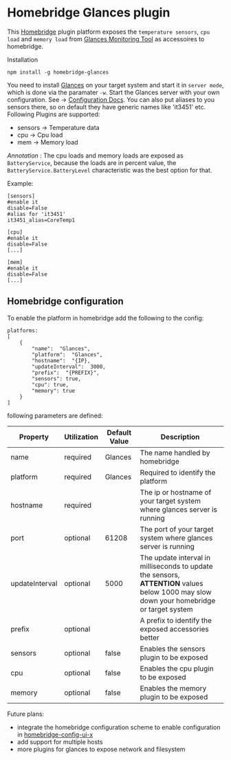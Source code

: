 # Homebridge Glances plugin

This [Homebridge](https://homebridge.io/) plugin platform exposes the `temperature sensors`, `cpu load` and `memory load` from  [Glances Monitoring Tool](https://github.com/nicolargo/glances) as accessoires to homebridge.

Installation
```
npm install -g homebridge-glances
```

You need to install [Glances](https://github.com/nicolargo/glances) on your target system and start it in `server mode`, which is done via the paramater `-w`. Start the Glances server with your own configuration. See -> [Configuration Docs](https://glances.readthedocs.io/en/stable/config.html).
You can also put aliases to you sensors there, so on default they have generic names like 'it3451' etc. 
Following Plugins are supported:
- sensors -> Temperature data
- cpu -> Cpu load
- mem -> Memory load

*Annotation* : The cpu loads and memory loads are exposed as `BatteryService`, because the loads are in percent value, the `BatteryService.BatteryLevel` characteristic was the best option for that.

Example: 

```
[sensors]
#enable it
disable=False 
#alias for 'it3451'
it3451_alias=CoreTemp1

[cpu]
#enable it
disable=False 
[...]

[mem]
#enable it
disable=False 
[...]

```

## Homebridge configuration
To enable the platform in homebridge add the following to the config:

```
platforms:
[
	{
		"name":  "Glances",
		"platform":  "Glances",
		"hostname":  "{IP},
		"updateInterval":  3000,
		"prefix":  "{PREFIX}",
		"sensors": true,
		"cpu": true,
		"memory": true
	}
]
```

following parameters are defined:

| Property | Utilization | Default Value | Description 
|--|--|--|--|
| name | required | Glances| The name handled by homebridge |
|platform|required|Glances|Required to identify the platform|
|hostname|required||The ip or hostname of your target system where  glances server is running|
|port|optional|61208|The port of your target system where glances server is running|
|updateInterval|optional|5000|The update interval in milliseconds to update the sensors, **ATTENTION** values below 1000 may slow down your homebridge or target system|
|prefix|optional||A prefix to identify the exposed accessories better|
|sensors|optional|false|Enables the sensors plugin to be exposed|
|cpu|optional|false|Enables the cpu plugin to be exposed|
|memory|optional|false|Enables the memory plugin to be exposed|

Future plans:

- integrate the homebridge configuration scheme to enable configuration in [homebridge-config-ui-x](https://www.npmjs.com/package/homebridge-config-ui-x)
- add support for multiple hosts
- more plugins for glances to expose network and filesystem